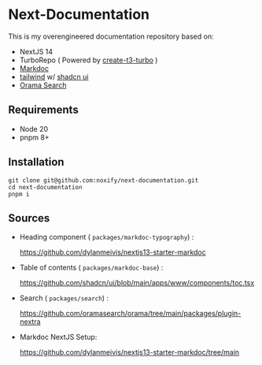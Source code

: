 # Next-Documentation

This is my overengineered documentation repository based on:

* NextJS 14
* TurboRepo ( Powered by [create-t3-turbo](https://github.com/t3-oss/create-t3-turbo) )
* [Markdoc](https://markdoc.dev/)
* [tailwind](https://tailwindcss.com/) w/ [shadcn ui](https://ui.shadcn.com/)
* [Orama Search](https://oramasearch.com/)

## Requirements

* Node 20
* pnpm 8+

## Installation

```
git clone git@github.com:noxify/next-documentation.git
cd next-documentation
pnpm i
```

## Sources

* Heading component ( `packages/markdoc-typography`) :
  
  https://github.com/dylanmeivis/nextjs13-starter-markdoc
* Table of contents ( `packages/markdoc-base`) : 
  
  https://github.com/shadcn/ui/blob/main/apps/www/components/toc.tsx
* Search ( `packages/search`) : 

  https://github.com/oramasearch/orama/tree/main/packages/plugin-nextra
* Markdoc NextJS Setup: 
  
  https://github.com/dylanmeivis/nextjs13-starter-markdoc/tree/main
